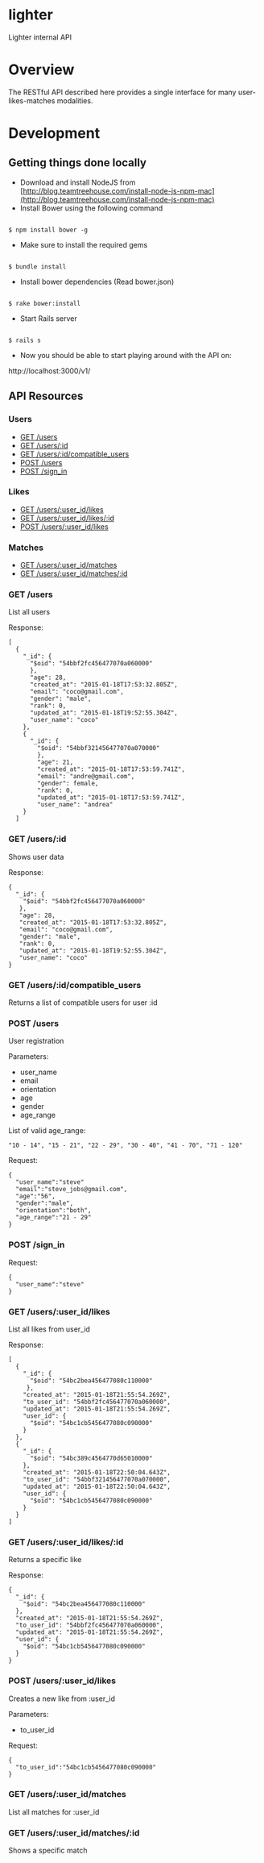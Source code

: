lighter
========

Lighter internal API

# Overview

The RESTful API described here provides a
single interface for many user-likes-matches modalities.

# Development

## Getting things done locally

- Download and install NodeJS from [http://blog.teamtreehouse.com/install-node-js-npm-mac](http://blog.teamtreehouse.com/install-node-js-npm-mac)
- Install Bower using the following command

```shell

$ npm install bower -g

```

- Make sure to install the required gems

```shell

$ bundle install

```

- Install bower dependencies (Read bower.json)

```shell

$ rake bower:install

```

- Start Rails server

```shell

$ rails s

```

- Now you should be able to start playing around with the API on:

http://localhost:3000/v1/

## API Resources

### Users

  - [GET /users](#get-users)
  - [GET /users/:id](#get-id)
  - [GET /users/:id/compatible_users](#get-id-compatible_users)
  - [POST /users](#post-users)
  - [POST /sign_in](#post-sign_in)


### Likes

  - [GET /users/:user_id/likes](#get-usersuser_idlikes)
  - [GET /users/:user_id/likes/:id](#get-usersuser_idlikesid)
  - [POST /users/:user_id/likes](#post-usersuser_idlikes)

### Matches

  - [GET /users/:user_id/matches](#get-usersuser_idmatches)
  - [GET /users/:user_id/matches/:id](#get-usersuser_idmatchesid)


### GET /users

List all users

Response:

    [
      {
        "_id": {
          "$oid": "54bbf2fc456477070a060000"
          },
          "age": 28,
          "created_at": "2015-01-18T17:53:32.805Z",
          "email": "coco@gmail.com",
          "gender": "male",
          "rank": 0,
          "updated_at": "2015-01-18T19:52:55.304Z",
          "user_name": "coco"
        },
        {
          "_id": {
            "$oid": "54bbf321456477070a070000"
            },
            "age": 21,
            "created_at": "2015-01-18T17:53:59.741Z",
            "email": "andre@gmail.com",
            "gender": female,
            "rank": 0,
            "updated_at": "2015-01-18T17:53:59.741Z",
            "user_name": "andrea"
        }
      ]

### GET /users/:id

Shows user data

Response:

    {
      "_id": {
        "$oid": "54bbf2fc456477070a060000"
       },
       "age": 28,
       "created_at": "2015-01-18T17:53:32.805Z",
       "email": "coco@gmail.com",
       "gender": "male",
       "rank": 0,
       "updated_at": "2015-01-18T19:52:55.304Z",
       "user_name": "coco"
    }

### GET /users/:id/compatible_users

Returns a list of compatible users for user :id

### POST /users

User registration

Parameters:

* user_name
* email
* orientation
* age
* gender
* age_range

List of valid age_range:

    "10 - 14", "15 - 21", "22 - 29", "30 - 40", "41 - 70", "71 - 120"

Request:

    {
      "user_name":"steve"
      "email":"steve_jobs@gmail.com",
      "age":"56",
      "gender":"male",
      "orientation":"both",
      "age_range":"21 - 29"
    }



### POST /sign_in

Request:

    {
      "user_name":"steve"
    }


### GET /users/:user_id/likes

List all likes from user_id

Response:

    [
      {
        "_id": {
          "$oid": "54bc2bea456477080c110000"
         },
        "created_at": "2015-01-18T21:55:54.269Z",
        "to_user_id": "54bbf2fc456477070a060000",
        "updated_at": "2015-01-18T21:55:54.269Z",
        "user_id": {
          "$oid": "54bc1cb5456477080c090000"
        }
      },
      {
        "_id": {
          "$oid": "54bc389c4564770d65010000"
        },
        "created_at": "2015-01-18T22:50:04.643Z",
        "to_user_id": "54bbf321456477070a070000",
        "updated_at": "2015-01-18T22:50:04.643Z",
        "user_id": {
          "$oid": "54bc1cb5456477080c090000"
        }
      }
    ]

### GET /users/:user_id/likes/:id

Returns a specific like

Response:

    {
      "_id": {
        "$oid": "54bc2bea456477080c110000"
      },
      "created_at": "2015-01-18T21:55:54.269Z",
      "to_user_id": "54bbf2fc456477070a060000",
      "updated_at": "2015-01-18T21:55:54.269Z",
      "user_id": {
        "$oid": "54bc1cb5456477080c090000"
      }
    }

### POST /users/:user_id/likes

Creates a new like from :user_id

Parameters:

* to_user_id

Request:

    {
      "to_user_id":"54bc1cb5456477080c090000"
    }


### GET /users/:user_id/matches

List all matches for :user_id

### GET /users/:user_id/matches/:id

Shows a specific match
